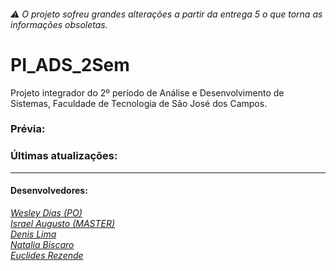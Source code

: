 ###### ⚠ O projeto sofreu grandes alterações a partir da entrega 5 o que torna as informações obsoletas.

# PI_ADS_2Sem
Projeto integrador do 2º período de Análise e Desenvolvimento de Sistemas, Faculdade de Tecnologia de São José dos Campos.

### Prévia:

### Últimas atualizações:

---
#### Desenvolvedores:  
[*Wesley Dias (PO)*](https://github.com/WeDias)  
[*Israel Augusto (MASTER)*](https://github.com/IsraelAugusto0110)  
[*Denis Lima*](https://github.com/Denis-Lima)  
[*Natalia Biscaro*](https://github.com/NataliaBiscaro)   
[*Euclides Rezende*]()
